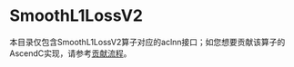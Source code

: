 # SmoothL1LossV2

本目录仅包含SmoothL1LossV2算子对应的aclnn接口；如您想要贡献该算子的AscendC实现，请参考[贡献流程](../../CONTRIBUTING.md)。